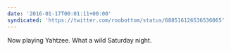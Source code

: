 ```yaml
---
date: '2016-01-17T00:01:11+00:00'
syndicated: 'https://twitter.com/roobottom/status/688516126536536065'
---
```

Now playing Yahtzee. What a wild Saturday night.
